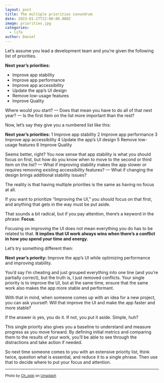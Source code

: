 ```yaml
---
layout: post
title: The multiple priorities conundrum
date: 2023-01-27T22:00:00.000Z
image: priorities.jpg
categories:
  - life
author: Daniel
---
```


Let’s assume you lead a development team and you’re given the following list of priorities.

**Next year’s priorities:**
* Improve app stability
* Improve app performance<!--more-->
* Improve app accessibility
* Update the app’s UI design
* Remove low-usage features
* Improve Quality

Where would you start? — Does that mean you have to do all of that next year? — Is the first item on the list more important than the rest? 

Now, let’s say they give you a numbered list like this:

**Next year’s priorities:**
1 Improve app stability
2 Improve app performance
3 Improve app accessibility
4 Update the app’s UI design
5 Remove low-usage features
6 Improve Quality

Seems better, right? You now sense that app stability is what you should focus on first, but how do you know when to move to the second or third item on the list? — What if improving stability makes the app slower or requires removing existing accessibility features? — What if changing the design brings additional stability issues?

The reality is that having multiple priorities is the same as having no focus at all.

If you want to prioritize “Improving the UI,” you should focus on that first, and anything that gets in the way must be put aside.

That sounds a bit radical, but if you pay attention, there’s a keyword in the phrase: **Focus**.

Focusing on improving the UI does not mean everything you do has to be related to that. **It implies that UI work always wins when there’s a conflict in how you spend your time and energy.** 

Let’s try something different then:

**Next year’s priority:**
Improve the app’s UI while optimizing performance and improving stability.

You’d say I’m cheating and just grouped everything into one line (and you’re partially correct), but the truth is, I just removed conflicts. Your single priority is to improve the UI, but at the same time, ensure that the same work also makes the app more stable and performant.

With that in mind, when someone comes up with an idea for a new project, you can ask yourself: Will that improve the UI and make the app faster and more stable?

If the answer is yes, you do it. If not, you put it aside. Simple, huh?

This single priority also gives you a baseline to understand and measure progress as you move forward. By defining initial metrics and comparing them to the results of your work, you’ll be able to see through the distractions and take action if needed.

So next time someone comes to you with an extensive priority list, think twice, question what is essential, and reduce it to a single phrase. Then use that to decide where to put your focus and attention.



---
<sup>Photo by <a href="https://unsplash.com/@ch_pski?utm_source=unsplash&utm_medium=referral&utm_content=creditCopyText">Ch_pski</a> on <a href="https://unsplash.com/photos/bylXfUFJylU?utm_source=unsplash&utm_medium=referral&utm_content=creditCopyText">Unsplash</a>
  </sup>
  